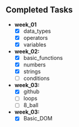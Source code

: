 ## Completed Tasks
- **week_01**
    - [x] data_types
    - [x] operators
    - [x] variables
- **week_02:**
    - [x] basic_functions
    - [x] numbers
    - [x] strings
    - [ ] conditions
- **week_03:**
    - [x] github
    - [ ] loops
    - [ ] 8_ball
- **week_03:**
    - [x] Basic_DOM